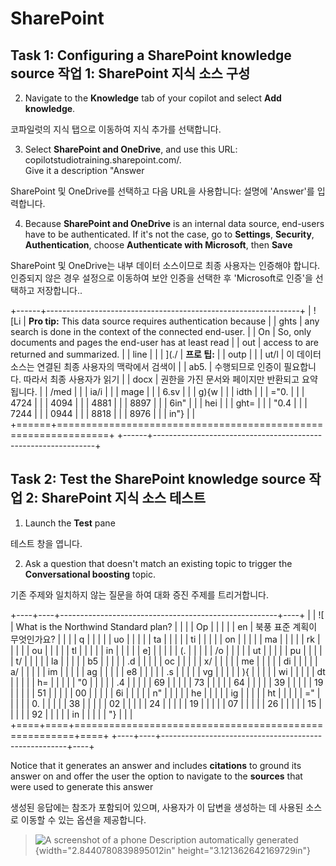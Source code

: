 # SharePoint

## Task 1: Configuring a SharePoint knowledge source 작업 1: SharePoint 지식 소스 구성

2.  Navigate to the **Knowledge** tab of your copilot and select **Add
    knowledge**.

코파일럿의 지식 탭으로 이동하여 지식 추가를 선택합니다.

3.  Select **SharePoint and OneDrive**, and use this URL:
    copilotstudiotraining.sharepoint.com/.\
    Give it a description "Answer

SharePoint 및 OneDrive를 선택하고 다음 URL을 사용합니다: 설명에
\'Answer\'를 입력합니다.

4.  Because **SharePoint and OneDrive** is an internal data source,
    end-users have to be authenticated. If it's not the case, go to
    **Settings**, **Security**, **Authentication**, choose
    **Authenticate with Microsoft**, then **Save**

SharePoint 및 OneDrive는 내부 데이터 소스이므로 최종 사용자는 인증해야
합니다. 인증되지 않은 경우 설정으로 이동하여 보안 인증을 선택한 후
\'Microsoft로 인증\'을 선택하고 저장합니다..

+------+---------------------------------------------------------------+
| ![Li | **Pro tip:** This data source requires authentication because |
| ghts | any search is done in the context of the connected end-user.  |
| On   | So, only documents and pages the end-user has at least read   |
| out  | access to are returned and summarized.                        |
| line |                                                               |
| ](./ | **프로 팁:**                                                  |
| outp |                                                               |
| ut/l | 이 데이터 소스는 연결된 최종 사용자의 맥락에서 검색이         |
| ab5. | 수행되므로 인증이 필요합니다. 따라서 최종 사용자가 읽기       |
| docx | 권한을 가진 문서와 페이지만 반환되고 요약됩니다.              |
| /med |                                                               |
| ia/i |                                                               |
| mage |                                                               |
| 6.sv |                                                               |
| g){w |                                                               |
| idth |                                                               |
| ="0. |                                                               |
| 4724 |                                                               |
| 4094 |                                                               |
| 4881 |                                                               |
| 8897 |                                                               |
| 6in" |                                                               |
| hei  |                                                               |
| ght= |                                                               |
| "0.4 |                                                               |
| 7244 |                                                               |
| 0944 |                                                               |
| 8818 |                                                               |
| 8976 |                                                               |
| in"} |                                                               |
+======+===============================================================+
+------+---------------------------------------------------------------+

## Task 2: Test the SharePoint knowledge source 작업 2: SharePoint 지식 소스 테스트

1.  Launch the **Test** pane

테스트 창을 엽니다.

2.  Ask a question that doesn't match an existing topic to trigger the
    **Conversational boosting** topic.

기존 주제와 일치하지 않는 질문을 하여 대화 증진 주제를 트리거합니다.

+----+----+------------------------------------------------------+----+
|    | ![ | What is the Northwind Standard plan?                 |    |
|    | Op |                                                      |    |
|    | en | 북풍 표준 계획이 무엇인가요?                         |    |
|    | q  |                                                      |    |
|    | uo |                                                      |    |
|    | ta |                                                      |    |
|    | ti |                                                      |    |
|    | on |                                                      |    |
|    | ma |                                                      |    |
|    | rk |                                                      |    |
|    | ou |                                                      |    |
|    | tl |                                                      |    |
|    | in |                                                      |    |
|    | e] |                                                      |    |
|    | (. |                                                      |    |
|    | /o |                                                      |    |
|    | ut |                                                      |    |
|    | pu |                                                      |    |
|    | t/ |                                                      |    |
|    | la |                                                      |    |
|    | b5 |                                                      |    |
|    | .d |                                                      |    |
|    | oc |                                                      |    |
|    | x/ |                                                      |    |
|    | me |                                                      |    |
|    | di |                                                      |    |
|    | a/ |                                                      |    |
|    | im |                                                      |    |
|    | ag |                                                      |    |
|    | e8 |                                                      |    |
|    | .s |                                                      |    |
|    | vg |                                                      |    |
|    | ){ |                                                      |    |
|    | wi |                                                      |    |
|    | dt |                                                      |    |
|    | h= |                                                      |    |
|    | "0 |                                                      |    |
|    | .4 |                                                      |    |
|    | 69 |                                                      |    |
|    | 73 |                                                      |    |
|    | 64 |                                                      |    |
|    | 39 |                                                      |    |
|    | 19 |                                                      |    |
|    | 51 |                                                      |    |
|    | 00 |                                                      |    |
|    | 6i |                                                      |    |
|    | n" |                                                      |    |
|    | he |                                                      |    |
|    | ig |                                                      |    |
|    | ht |                                                      |    |
|    | =" |                                                      |    |
|    | 0. |                                                      |    |
|    | 38 |                                                      |    |
|    | 02 |                                                      |    |
|    | 24 |                                                      |    |
|    | 19 |                                                      |    |
|    | 07 |                                                      |    |
|    | 26 |                                                      |    |
|    | 15 |                                                      |    |
|    | 92 |                                                      |    |
|    | in |                                                      |    |
|    | "} |                                                      |    |
+====+====+======================================================+====+
+----+----+------------------------------------------------------+----+

Notice that it generates an answer and includes **citations** to ground
its answer on and offer the user the option to navigate to the
**sources** that were used to generate this answer

생성된 응답에는 참조가 포함되어 있으며, 사용자가 이 답변을 생성하는 데
사용된 소스로 이동할 수 있는 옵션을 제공합니다.

> ![A screenshot of a phone Description automatically
> generated](./output/lab5.docx/media/image15.png){width="2.8440780839895012in"
> height="3.121362642169729in"}


